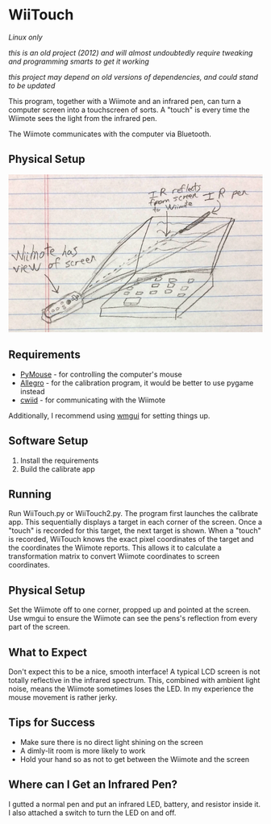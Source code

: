 # WiiTouch

*Linux only*

*this is an old project (2012) and will almost undoubtedly require tweaking and programming smarts to get it working*

*this project may depend on old versions of dependencies, and could stand to be updated*

This program, together with a Wiimote and an infrared pen, can turn a computer screen into a touchscreen of sorts.  A "touch" is every time the Wiimote sees the light from the infrared pen.

The Wiimote communicates with the computer via Bluetooth.

## Physical Setup

![physical setup](docs/physical_setup.png)

## Requirements

 * [PyMouse](https://github.com/pepijndevos/PyMouse) - for controlling the computer's mouse
 * [Allegro](http://liballeg.org/) - for the calibration program, it would be better to use pygame instead
 * [cwiid](https://help.ubuntu.com/community/CWiiD) - for communicating with the Wiimote

Additionally, I recommend using [wmgui](http://linux.die.net/man/1/wmgui) for setting things up.

## Software Setup

 1. Install the requirements
 2. Build the calibrate app

## Running

Run WiiTouch.py or WiiTouch2.py.  The program first launches the calibrate app.  This sequentially displays a target in each corner of the screen.  Once a "touch" is recorded for this target, the next target is shown.  When a "touch" is recorded, WiiTouch knows the exact pixel coordinates of the target and the coordinates the Wiimote reports.  This allows it to calculate a transformation matrix to convert Wiimote coordinates to screen coordinates.

## Physical Setup

Set the Wiimote off to one corner, propped up and pointed at the screen.  Use wmgui to ensure the Wiimote can see the pens's reflection from every part of the screen.

## What to Expect

Don't expect this to be a nice, smooth interface!  A typical LCD screen is not totally reflective in the infrared spectrum.  This, combined with ambient light noise, means the Wiimote sometimes loses the LED.  In my experience the mouse movement is rather jerky.

## Tips for Success

 * Make sure there is no direct light shining on the screen
 * A dimly-lit room is more likely to work
 * Hold your hand so as not to get between the Wiimote and the screen

## Where can I Get an Infrared Pen?

I gutted a normal pen and put an infrared LED, battery, and resistor inside it.  I also attached a switch to turn the LED on and off.
